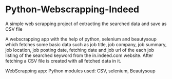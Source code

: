 # Python-Webscrapping-Indeed
A simple web scrapping project of extracting the searched data and save as CSV file 


A webscrapping app with the help of python, selenium and beautysoup which fetches some basic data such as job title, job company, job summary, job location, job posting date, fetching date and job url of the each job listing of the searched keyword from the in.indeed.com website. After fetching a CSV file is created with all fetched data in it.


WebScrapping app: 
Python modules used: CSV, selenium, Beautysoup
